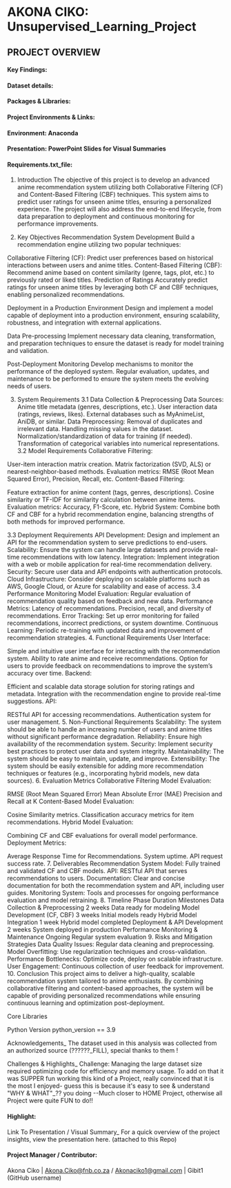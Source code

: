# AKONA CIKO: Unsupervised_Learning_Project

## PROJECT OVERVIEW

#### Key Findings:

#### Dataset details:

#### Packages & Libraries:

#### Project Environments & Links:

#### Environment: Anaconda

#### Presentation: PowerPoint Slides for Visual Summaries

#### Requirements.txt_file:
1. Introduction
The objective of this project is to develop an advanced anime recommendation system utilizing both Collaborative Filtering (CF) and Content-Based Filtering (CBF) techniques. This system aims to predict user ratings for unseen anime titles, ensuring a personalized experience. The project will also address the end-to-end lifecycle, from data preparation to deployment and continuous monitoring for performance improvements.

2. Key Objectives
Recommendation System Development
Build a recommendation engine utilizing two popular techniques:

Collaborative Filtering (CF): Predict user preferences based on historical interactions between users and anime titles.
Content-Based Filtering (CBF): Recommend anime based on content similarity (genre, tags, plot, etc.) to previously rated or liked titles.
Prediction of Ratings
Accurately predict ratings for unseen anime titles by leveraging both CF and CBF techniques, enabling personalized recommendations.

Deployment in a Production Environment
Design and implement a model capable of deployment into a production environment, ensuring scalability, robustness, and integration with external applications.

Data Pre-processing
Implement necessary data cleaning, transformation, and preparation techniques to ensure the dataset is ready for model training and validation.

Post-Deployment Monitoring
Develop mechanisms to monitor the performance of the deployed system. Regular evaluation, updates, and maintenance to be performed to ensure the system meets the evolving needs of users.

3. System Requirements
3.1 Data Collection & Preprocessing
Data Sources:
Anime title metadata (genres, descriptions, etc.).
User interaction data (ratings, reviews, likes).
External databases such as MyAnimeList, AniDB, or similar.
Data Preprocessing:
Removal of duplicates and irrelevant data.
Handling missing values in the dataset.
Normalization/standardization of data for training (if needed).
Transformation of categorical variables into numerical representations.
3.2 Model Requirements
Collaborative Filtering:

User-item interaction matrix creation.
Matrix factorization (SVD, ALS) or nearest-neighbor-based methods.
Evaluation metrics: RMSE (Root Mean Squared Error), Precision, Recall, etc.
Content-Based Filtering:

Feature extraction for anime content (tags, genres, descriptions).
Cosine similarity or TF-IDF for similarity calculation between anime items.
Evaluation metrics: Accuracy, F1-Score, etc.
Hybrid System: Combine both CF and CBF for a hybrid recommendation engine, balancing strengths of both methods for improved performance.

3.3 Deployment Requirements
API Development: Design and implement an API for the recommendation system to serve predictions to end-users.
Scalability: Ensure the system can handle large datasets and provide real-time recommendations with low latency.
Integration: Implement integration with a web or mobile application for real-time recommendation delivery.
Security: Secure user data and API endpoints with authentication protocols.
Cloud Infrastructure: Consider deploying on scalable platforms such as AWS, Google Cloud, or Azure for scalability and ease of access.
3.4 Performance Monitoring
Model Evaluation: Regular evaluation of recommendation quality based on feedback and new data.
Performance Metrics:
Latency of recommendations.
Precision, recall, and diversity of recommendations.
Error Tracking: Set up error monitoring for failed recommendations, incorrect predictions, or system downtime.
Continuous Learning: Periodic re-training with updated data and improvement of recommendation strategies.
4. Functional Requirements
User Interface:

Simple and intuitive user interface for interacting with the recommendation system.
Ability to rate anime and receive recommendations.
Option for users to provide feedback on recommendations to improve the system’s accuracy over time.
Backend:

Efficient and scalable data storage solution for storing ratings and metadata.
Integration with the recommendation engine to provide real-time suggestions.
API:

RESTful API for accessing recommendations.
Authentication system for user management.
5. Non-Functional Requirements
Scalability: The system should be able to handle an increasing number of users and anime titles without significant performance degradation.
Reliability: Ensure high availability of the recommendation system.
Security: Implement security best practices to protect user data and system integrity.
Maintainability: The system should be easy to maintain, update, and improve.
Extensibility: The system should be easily extensible for adding more recommendation techniques or features (e.g., incorporating hybrid models, new data sources).
6. Evaluation Metrics
Collaborative Filtering Model Evaluation:

RMSE (Root Mean Squared Error)
Mean Absolute Error (MAE)
Precision and Recall at K
Content-Based Model Evaluation:

Cosine Similarity metrics.
Classification accuracy metrics for item recommendations.
Hybrid Model Evaluation:

Combining CF and CBF evaluations for overall model performance.
Deployment Metrics:

Average Response Time for Recommendations.
System uptime.
API request success rate.
7. Deliverables
Recommendation System Model: Fully trained and validated CF and CBF models.
API: RESTful API that serves recommendations to users.
Documentation: Clear and concise documentation for both the recommendation system and API, including user guides.
Monitoring System: Tools and processes for ongoing performance evaluation and model retraining.
8. Timeline
Phase	Duration	Milestones
Data Collection & Preprocessing	2 weeks	Data ready for modeling
Model Development (CF, CBF)	3 weeks	Initial models ready
Hybrid Model Integration	1 week	Hybrid model completed
Deployment & API Development	2 weeks	System deployed in production
Performance Monitoring & Maintenance	Ongoing	Regular system evaluation
9. Risks and Mitigation Strategies
Data Quality Issues: Regular data cleaning and preprocessing.
Model Overfitting: Use regularization techniques and cross-validation.
Performance Bottlenecks: Optimize code, deploy on scalable infrastructure.
User Engagement: Continuous collection of user feedback for improvement.
10. Conclusion
This project aims to deliver a high-quality, scalable recommendation system tailored to anime enthusiasts. By combining collaborative filtering and content-based approaches, the system will be capable of providing personalized recommendations while ensuring continuous learning and optimization post-deployment.


Core Libraries

Python Version
python_version == 3.9

Acknowledgements_
The dataset used in this analysis was collected from an authorized source (??????_FILL), special thanks to them !

Challenges & Highlights_
Challenge: Managing the large dataset size required optimizing code for efficiency and memory usage. To add on that it was SUPPER fun working this kind of a Project, really convinced that it is the most I enjoyed- guess this is because it's easy to see & understand "WHY & WHAT"_?? you doing --Much closer to HOME Project, otherwise all Project were quite FUN to do!!

#### Highlight: 

Link To Presentation / Visual Summary_
For a quick overview of the project insights, view the presentation here. (attached to this Repo)

#### Project Manager / Contributor:
Akona Ciko | Akona.Ciko@fnb.co.za / Akonaciko1@gmail.com | Gibit1 (GitHub username)
